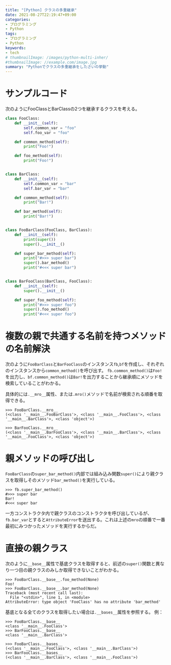 ```yaml
---
title: "[Python] クラスの多重継承"
date: 2021-08-27T22:19:47+09:00
categories:
- プログラミング
- Python
tags:
- プログラミング
- Python
keywords:
- tech
# thumbnailImage: /images/python-multi-inher/
#thumbnailImage: //example.com/image.jpg
summary: "Pythonでクラスの多重継承をしたさいの挙動"
---
```

# サンプルコード
次のようにFooClassとBarClassの2つを継承するクラスを考える。

```python
class FooClass:
    def __init__(self):
        self.common_var = "foo"
        self.foo_var = "foo"

    def common_method(self):
        print("Foo!")

    def foo_method(self):
        print("Foo!")


class BarClass:
    def __init__(self):
        self.common_var = "bar"
        self.bar_var = "bar"

    def common_method(self):
        print("Bar!")

    def bar_method(self):
        print("Bar!")


class FooBarClass(FooClass, BarClass):
    def __init__(self):
        print(super())
        super().__init__()

    def super_bar_method(self):
        print("#>>> super bar")
        super().bar_method()
        print("#<<< super bar")


class BarFooClass(BarClass, FooClass):
    def __init__(self):
        super().__init__()

    def super_foo_method(self):
        print("#>>> super foo")
        super().foo_method()
        print("#<<< super foo")
```

# 複数の親で共通する名前を持つメソッドの名前解決

次のように`FooBarClass`と`BarFooClass`のインスタンス`fb`,`bf`を作成し、それぞれのインスタンスから`common_method()`を呼び出す。
`fb.common_method()`は`Foo!`を出力し、`bf.common_method()`は`Bar!`を出力することから継承順にメソッドを検索していることがわかる。

具体的には`.__mro__`属性、または`.mro()`メソッドで名前が検索される順番を取得できる。
```
>>> FooBarClass.__mro__
(<class '__main__.FooBarClass'>, <class '__main__.FooClass'>, <class '__main__.BarClass'>, <class 'object'>)

>>> BarFooClass.__mro__
(<class '__main__.BarFooClass'>, <class '__main__.BarClass'>, <class '__main__.FooClass'>, <class 'object'>)
```
# 親メソッドの呼び出し
`FooBarClass`の`super_bar_method()`内部では組み込み関数`super()`により親クラスを取得しそのメソッド`bar_method()`を実行している。
```
>>> fb.super_bar_method()
#>>> super bar
Bar!
#<<< super bar
```
一方コンストラクタ内で親クラスのコンストラクタを呼び出しているが、`fb.bar_var`とすると`AttributeError`を送出する。これは上述の`mro`の順番で一番最初にみつかったメソッドを実行するからだ。

# 直接の親クラス
次のように`__base__`属性で基底クラスを取得すると、前述の`super()`関数と異なり一つ目の親クラスのみしか取得できないことがわかる。
```
>>> FooBarClass.__base__.foo_method(None)
Foo!
>>> FooBarClass.__base__.bar_method(None)
Traceback (most recent call last):
  File "<stdin>", line 1, in <module>
AttributeError: type object 'FooClass' has no attribute 'bar_method'
```
基底となる全てのクラスを取得したい場合は`.__bases__`属性を参照する。
例：
```
>>> FooBarClass.__base__
<class '__main__.FooClass'>
>>> BarFooClass.__base__
<class '__main__.BarClass'>

>>> FooBarClass.__bases__
(<class '__main__.FooClass'>, <class '__main__.BarClass'>)
>>> BarFooClass.__bases__
(<class '__main__.BarClass'>, <class '__main__.FooClass'>)
```


